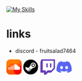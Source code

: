 [![My Skills](https://skillicons.dev/icons?i=arch,python,bash,neovim,linux,powershell,windows,docker)](https://skillicons.dev)

# links

- discord - fruitsalad7464

[<img  width="40px" src="assets/soundcloud.png" />](https://soundcloud.com/fruit-salad-162533379/likes)
[<img  width="40px" src="assets/steam.png" />](https://steamcommunity.com/profiles/76561198983419915/)
[<img  width="40px" src="assets/twitch.png" />](https://www.twitch.tv/fruitsaladchan)
[<img width="40px" src="assets/discord.png" title="fruitsalad7464" />]()


